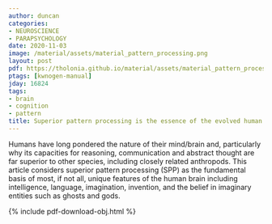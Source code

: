 ```yaml
---
author: duncan
categories:
- NEUROSCIENCE
- PARAPSYCHOLOGY
date: 2020-11-03
image: /material/assets/material_pattern_processing.png
layout: post
pdf: https://tholonia.github.io/material/assets/material_pattern_processing.pdf
ptags: [kwnogen-manual]
jday: 16824
tags:
- brain
- cognition
- pattern
title: Superior pattern processing is the essence of the evolved human brain
---
```


Humans have long pondered the nature of their mind/brain and, particularly why its capacities for reasoning, communication and abstract thought are far superior to other species, including closely related anthropods. This article considers superior pattern processing (SPP) as the fundamental basis of most, if not all, unique features of the human brain including intelligence, language, imagination, invention, and the belief in imaginary entities such as ghosts and gods.

<!--more-->

{% include pdf-download-obj.html %}

